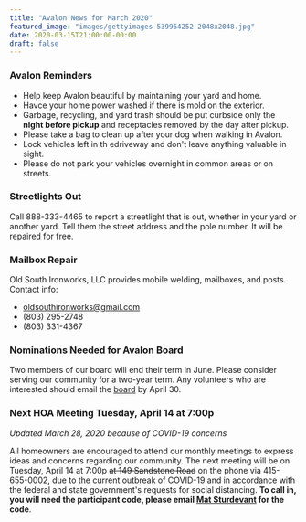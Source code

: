 ```yaml
---
title: "Avalon News for March 2020"
featured_image: "images/gettyimages-539964252-2048x2048.jpg"
date: 2020-03-15T21:00:00-00:00
draft: false
---
```


### Avalon Reminders

* Help keep Avalon beautiful by maintaining your yard and home.
* Havce your home power washed if there is mold on the exterior.
* Garbage, recycling, and yard trash should be put curbside only the **night before pickup** and receptacles removed by the day after pickup.
* Please take a bag to clean up after your dog when walking in Avalon.
* Lock vehicles left in th edriveway and don't leave anything valuable in sight.
* Please do not park your vehicles overnight in common areas or on streets.

### Streetlights Out

Call 888-333-4465 to report a streetlight that is out, whether in your yard or another yard. Tell them the street address and the pole number. It will be repaired for free.

### Mailbox Repair

Old South Ironworks, LLC provides mobile welding, mailboxes, and posts. Contact info:
* [oldsouthironworks@gmail.com](oldsouthironworks@gmail.com)
* (803) 295-2748
* (803) 331-4367

### Nominations Needed for Avalon Board

Two members of our board will end their term in June. Please consider serving our community for a two-year term. Any volunteers who are interested should email the [board](mailto:avalonhoa2@gmail.com) by April 30.

### Next HOA Meeting Tuesday, April 14 at 7:00p
*Updated March 28, 2020 because of COVID-19 concerns*

All homeowners are encouraged to attend our monthly meetings to express ideas and concerns regarding our community. The next meeting will be on Tuesday, April 14 at 7:00p ~~at 149 Sandstone Road~~ on the phone via 415-655-0002, due to the current outbreak of COVID-19 and in accordance with the federal and state government's requests for social distancing. **To call in, you will need the participant code, please email [Mat Sturdevant](mailto:mathew.sturdevant@gmail.com) for the code**.
